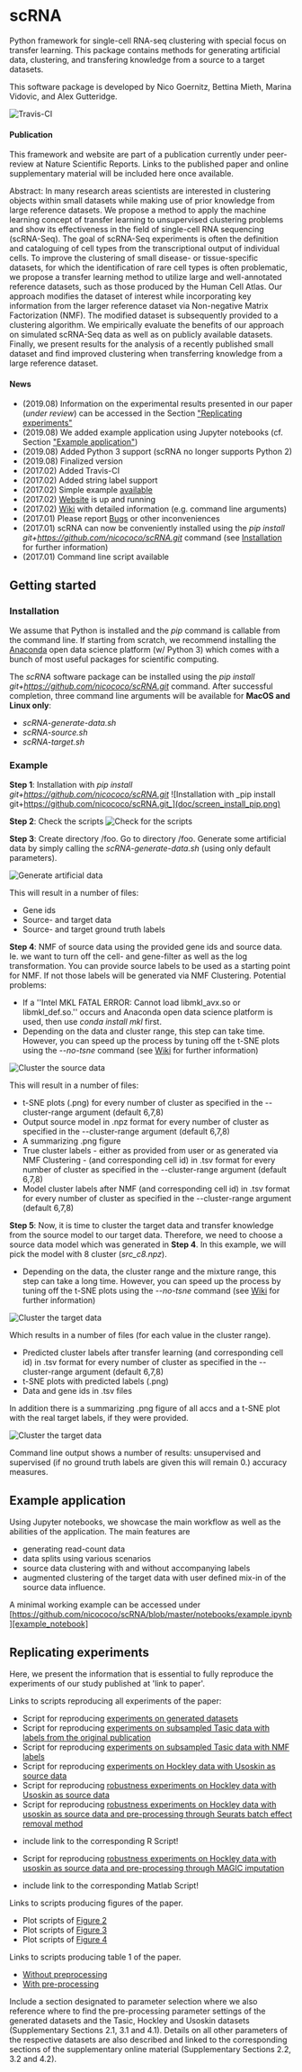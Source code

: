 scRNA
=====
Python framework for single-cell RNA-seq clustering with special 
focus on transfer learning. This package contains methods for 
generating artificial data, clustering, and transfering knowledge
from a source to a target datasets.

This software package is developed by Nico Goernitz, Bettina Mieth, Marina Vidovic, and Alex Gutteridge. 

![Travis-CI](https://travis-ci.org/nicococo/scRNA.svg?branch=master)

#### Publication
This framework and website are part of a publication currently under peer-review at Nature Scientific Reports. Links to the published paper and online supplementary material will be included here once available.

Abstract: In many research areas scientists are interested in clustering objects within small datasets while making use of prior knowledge from large reference datasets. We propose a method to apply the machine learning concept of transfer learning to unsupervised clustering problems and show its effectiveness in the field of single-cell RNA sequencing (scRNA-Seq). The goal of scRNA-Seq experiments is often the definition and cataloguing of cell types from the transcriptional output of individual cells. To improve the clustering of small disease- or tissue-specific datasets, for which the identification of rare cell types is often problematic, we propose a transfer learning method to utilize large and well-annotated reference datasets, such as those produced by the Human Cell Atlas. Our approach modifies the dataset of interest while incorporating key information from the larger reference dataset via Non-negative Matrix Factorization (NMF). The modified dataset is subsequently provided to a clustering algorithm. We empirically evaluate the benefits of our approach on simulated scRNA-Seq data as well as on publicly available datasets. Finally, we present results for the analysis of a recently published small dataset and find improved clustering when transferring knowledge from a large reference dataset. 

#### News
* (2019.08) Information on the experimental results presented in our paper (_under review_) can be accessed 
in the Section ["Replicating experiments"](#replicating-experiments)  
* (2019.08) We added example application using Jupyter notebooks (cf. Section ["Example application"](#example-application))
* (2019.08) Added Python 3 support (scRNA no longer supports Python 2)
* (2019.08) Finalized version
* (2017.02) Added Travis-CI
* (2017.02) Added string label support
* (2017.02) Simple example [available](#example)
* (2017.02) [Website](http://nicococo.github.io/scRNA/) is up and running
* (2017.02) [Wiki](https://github.com/nicococo/scRNA/wiki) with detailed information (e.g. command line arguments)
* (2017.01) Please report [Bugs](https://github.com/nicococo/scRNA/issues) or other inconveniences
* (2017.01) scRNA can now be conveniently installed using the _pip install git+https://github.com/nicococo/scRNA.git_ 
command (see [Installation](#installation) for further information)
* (2017.01) Command line script available



Getting started
---------------

### Installation
We assume that Python is installed and the _pip_ command is
callable from the command line. If starting from scratch, we recommend installing 
the [Anaconda](https://www.continuum.io/downloads) open data science 
platform (w/ Python 3) which comes with a bunch of most useful packages
for scientific computing.

The *scRNA* software package can be installed using the _pip install git+https://github.com/nicococo/scRNA.git_
command. After successful completion, three command line arguments will be 
available for **MacOS and Linux only**: 

* _scRNA-generate-data.sh_
* _scRNA-source.sh_ 
* _scRNA-target.sh_ 


### Example 
**Step 1**: Installation with _pip install git+https://github.com/nicococo/scRNA.git_
![Installation with _pip install git+https://github.com/nicococo/scRNA.git_](doc/screen_install_pip.png)



**Step 2**: Check the scripts
![Check for the scripts](doc/screen_install_scripts.png)



**Step 3**: Create directory /foo. Go to directory /foo. Generate some artificial data
by simply calling the _scRNA-generate-data.sh_ (using only default parameters).


![Generate artificial data](doc/screen_install_generate.png)


This will result in a number of files:
* Gene ids
* Source- and target data
* Source- and target ground truth labels



**Step 4**: NMF of source data using the provided gene ids and source data. Ie. we want
 to turn off the cell- and gene-filter as well as the log transformation.
 You can provide source labels to be used as a starting point for NMF. If not those labels
 will be generated via NMF Clustering.
Potential problems:
* If a ''Intel MKL FATAL ERROR: Cannot load libmkl_avx.so or libmkl_def.so.''
occurs and Anaconda open data science platform is used, then use _conda install mkl_ first.
* Depending on the data and cluster range, this step can take time. However, you can
 speed up the process by tuning off the t-SNE plots using the _--no-tsne_ command 
 (see [Wiki](https://github.com/nicococo/scRNA/wiki) for further information)

![Cluster the source data](doc/screen_install_source.png)


This will result in a number of files:
* t-SNE plots (.png) for every number of cluster as specified in the --cluster-range argument (default 6,7,8)
* Output source model in .npz format for every number of cluster as specified in the --cluster-range argument (default 6,7,8)
* A summarizing .png figure
* True cluster labels - either as provided from user or as generated via NMF Clustering - (and corresponding cell id) in .tsv format for every number of cluster as specified in the --cluster-range argument (default 6,7,8)
* Model cluster labels after NMF (and corresponding cell id) in .tsv format for every number of cluster as specified in the --cluster-range argument (default 6,7,8)




**Step 5**: Now, it is time to cluster the target data and transfer knowledge from the source model to our target data. Therefore, we need to
choose a source data model which was generated in **Step 4**. In this example, we will 
pick the model with 8 cluster (*src_c8.npz*).

* Depending on the data, the cluster range and the mixture range, this step can take a long
time. However, you can  speed up the process by tuning off the t-SNE plots using the _--no-tsne_ command 
(see [Wiki](https://github.com/nicococo/scRNA/wiki) for further information)

![Cluster the target data](doc/screen_install_target.png)

Which results in a number of files (for each value in the cluster range).
* Predicted cluster labels after transfer learning (and corresponding cell id) in .tsv format for every number of cluster as specified in the --cluster-range argument (default 6,7,8)
* t-SNE plots with predicted labels (.png)
* Data and gene ids in .tsv files

In addition there is a summarizing .png figure of all accs and a t-SNE plot with the real target labels, if they were provided.

![Cluster the target data](doc/screen_install_result.png)

Command line output shows a number of results: unsupervised and supervised (if no ground truth labels 
are given this will remain 0.) accuracy measures.

Example application
---------------

Using Jupyter notebooks, we showcase the main workflow as well as the abilities of the application.
The main features are 
* generating read-count data 
* data splits using various scenarios
* source data clustering with and without accompanying labels
* augmented clustering of the target data with user defined mix-in of the source data influence.

A minimal working example can be accessed under [https://github.com/nicococo/scRNA/blob/master/notebooks/example.ipynb][example_notebook]


[example_notebook]: https://github.com/nicococo/scRNA/blob/master/notebooks/example.ipynb


Replicating experiments 
---------------
Here, we present the information that is essential to fully reproduce the experiments of our study published at 'link to paper'.

Links to scripts reproducing all experiments of the paper: 
* Script for reproducing [experiments on generated datasets](https://github.com/nicococo/scRNA/blob/master/scripts/experiments/main_wrapper_generated_data.py)
* Script for reproducing [experiments on subsampled Tasic data with labels from the original publication](https://github.com/nicococo/scRNA/blob/master/scripts/experiments/main_wrapper_tasic.py)
* Script for reproducing [experiments on subsampled Tasic data with NMF labels](https://github.com/nicococo/scRNA/blob/master/scripts/experiments/main_wrapper_tasic_NMF_labels.py)
* Script for reproducing [experiments on Hockley data with Usoskin as source data](https://github.com/nicococo/scRNA/blob/master/scripts/experiments/main_wrapper_hockley.py)
* Script for reproducing [robustness experiments on Hockley data with Usoskin as source data](https://github.com/nicococo/scRNA/blob/master/scripts/experiments/main_wrapper_hockley_robustness.py)
* Script for reproducing [robustness experiments on Hockley data with usoskin as source data and pre-processing through Seurats batch effect removal method](https://github.com/nicococo/scRNA/blob/master/scripts/experiments/main_wrapper_hockley_robustness_seurat.py)
 - include link to the corresponding R Script!
* Script for reproducing [robustness experiments on Hockley data with usoskin as source data and pre-processing through MAGIC imputation](https://github.com/nicococo/scRNA/blob/master/scripts/experiments/main_wrapper_hockley_robustness_magic.py)
- include link to the corresponding Matlab Script!

Links to scripts producing figures of the paper. 
* Plot scripts of [Figure 2](https://github.com/nicococo/scRNA/blob/master/scripts/plots/main_plots_generated_data.py)
* Plot scripts of [Figure 3](https://github.com/nicococo/scRNA/blob/master/scripts/plots/main_plots_tasic.py)
* Plot scripts of [Figure 4](https://github.com/nicococo/scRNA/blob/master/scripts/plots/main_plots_hockley.py)
 
Links to scripts producing table 1 of the paper.
* [Without preprocessing](https://github.com/nicococo/scRNA/blob/master/scripts/plots/evaluate_hockley_robustness.py)
* [With pre-processing](https://github.com/nicococo/scRNA/blob/master/scripts/plots/evaluate_hockley_robustness_magic_seurat.py)

Include a section designated to parameter selection where we also reference where to find the pre-processing parameter settings of the generated datasets and the Tasic, Hockley and Usoskin datasets (Supplementary Sections 2.1, 3.1 and 4.1). Details on all other parameters of the respective datasets are also described and linked to the corresponding sections of the supplementary online material (Supplementary Sections 2.2, 3.2 and 4.2).
